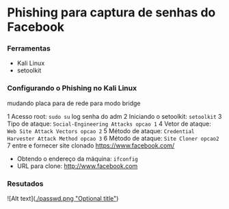 # Phishing para captura de senhas do Facebook

### Ferramentas

- Kali Linux
- setoolkit

### Configurando o Phishing no Kali Linux
mudando placa para de rede para modo  bridge

1 Acesso root: ``` sudo su ```
log senha do adm
2 Iniciando o setoolkit: ``` setoolkit ```
3 Tipo de ataque: ``` Social-Engineering Attacks opcao 1 ```
4 Vetor de ataque: ``` Web Site Attack Vectors opcao 2```
5 Método de ataque: ```Credential Harvester Attack Method opcao 3```
6 Método de ataque: ``` Site Cloner opcao2 ```
7 entre e fornecer site clonado https://www.facebook.com/
- Obtendo o endereço da máquina: ``` ifconfig ```
- URL para clone: http://www.facebook.com

### Resutados

![Alt text]([./passwd.png "Optional title"](https://github.com/maxhumberto/simulacao_Phishing/blob/main/README.md))
